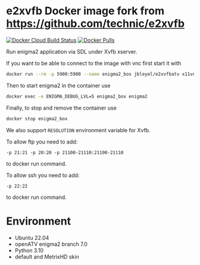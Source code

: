 # e2xvfb Docker image fork from https://github.com/technic/e2xvfb

[![Docker Cloud Build Status](https://img.shields.io/docker/cloud/build/jbleyel/e2xvfbatv.svg)](https://hub.docker.com/r/jbleyel/e2xvfbatv/builds)
[![Docker Pulls](https://img.shields.io/docker/pulls/jbleyel/e2xvfbatv.svg)](https://hub.docker.com/r/jbleyel/e2xvfbatv)

Run enigma2 application via SDL under Xvfb xserver.

If you want to be able to connect to the image with vnc first start it with
```bash
docker run --rm -p 5900:5900 --name enigma2_box jbleyel/e2xvfbatv x11vnc -forever
```
Then to start enigma2 in the container use
```bash
docker exec -e ENIGMA_DEBUG_LVL=5 enigma2_box enigma2
```
Finally, to stop and remove the container use
```bash
docker stop enigma2_box
```
We also support `RESOLUTION` environment variable for Xvfb.

To allow ftp you need to add:
```
-p 21:21 -p 20:20 -p 21100-21110:21100-21110 
```
to docker run command.

To allow ssh you need to add:
```
-p 22:22
```
to docker run command.

# Environment
* Ubuntu 22.04
* openATV enigma2 branch 7.0
* Python 3.10
* default and MetrixHD skin

